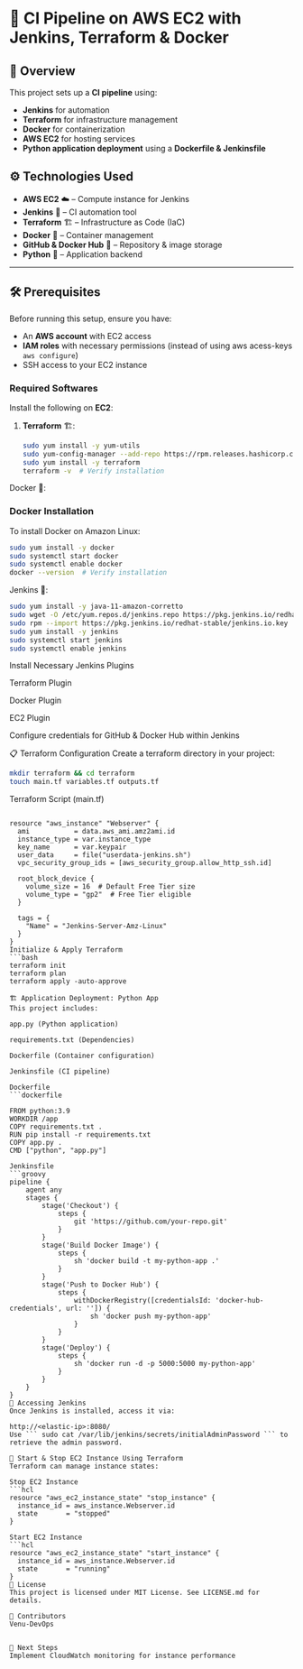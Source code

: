 
# 🚀 CI Pipeline on AWS EC2 with Jenkins, Terraform & Docker

## 📌 Overview
This project sets up a **CI pipeline** using:
- **Jenkins** for automation
- **Terraform** for infrastructure management
- **Docker** for containerization
- **AWS EC2** for hosting services
- **Python application deployment** using a **Dockerfile & Jenkinsfile**

## ⚙️ Technologies Used
- **AWS EC2** ☁️ – Compute instance for Jenkins
- **Jenkins** 🔧 – CI automation tool
- **Terraform** 🏗️ – Infrastructure as Code (IaC)
- **Docker** 🐳 – Container management
- **GitHub & Docker Hub** 🔑 – Repository & image storage
- **Python** 🐍 – Application backend

---

## 🛠️ Prerequisites

Before running this setup, ensure you have:
- An **AWS account** with EC2 access
- **IAM roles** with necessary permissions (instead of using aws acess-keys `aws configure`)
- SSH access to your EC2 instance

### **Required Softwares**
Install the following on **EC2**:

1. **Terraform** 🏗️:
   ```bash
   sudo yum install -y yum-utils
   sudo yum-config-manager --add-repo https://rpm.releases.hashicorp.com/AmazonLinux/hashicorp.repo
   sudo yum install -y terraform
   terraform -v  # Verify installation
   ```

Docker 🐳:
### Docker Installation
To install Docker on Amazon Linux:

```bash
sudo yum install -y docker
sudo systemctl start docker
sudo systemctl enable docker
docker --version  # Verify installation
```

Jenkins 🔧:

```bash
sudo yum install -y java-11-amazon-corretto
sudo wget -O /etc/yum.repos.d/jenkins.repo https://pkg.jenkins.io/redhat-stable/jenkins.repo
sudo rpm --import https://pkg.jenkins.io/redhat-stable/jenkins.io.key
sudo yum install -y jenkins
sudo systemctl start jenkins
sudo systemctl enable jenkins
```
Install Necessary Jenkins Plugins

Terraform Plugin

Docker Plugin

EC2 Plugin

Configure credentials for GitHub & Docker Hub within Jenkins

📋 Terraform Configuration
Create a terraform directory in your project:

```bash
mkdir terraform && cd terraform
touch main.tf variables.tf outputs.tf
```
Terraform Script (main.tf)
```hcl

resource "aws_instance" "Webserver" {
  ami           = data.aws_ami.amz2ami.id
  instance_type = var.instance_type
  key_name      = var.keypair
  user_data     = file("userdata-jenkins.sh")
  vpc_security_group_ids = [aws_security_group.allow_http_ssh.id]

  root_block_device {
    volume_size = 16  # Default Free Tier size
    volume_type = "gp2"  # Free Tier eligible
  }

  tags = {
    "Name" = "Jenkins-Server-Amz-Linux"
  }
}
Initialize & Apply Terraform
```bash
terraform init
terraform plan
terraform apply -auto-approve

🏗️ Application Deployment: Python App
This project includes:

app.py (Python application)

requirements.txt (Dependencies)

Dockerfile (Container configuration)

Jenkinsfile (CI pipeline)

Dockerfile
```dockerfile

FROM python:3.9
WORKDIR /app
COPY requirements.txt .
RUN pip install -r requirements.txt
COPY app.py .
CMD ["python", "app.py"]

Jenkinsfile
```groovy
pipeline {
    agent any
    stages {
        stage('Checkout') {
            steps {
                git 'https://github.com/your-repo.git'
            }
        }
        stage('Build Docker Image') {
            steps {
                sh 'docker build -t my-python-app .'
            }
        }
        stage('Push to Docker Hub') {
            steps {
                withDockerRegistry([credentialsId: 'docker-hub-credentials', url: '']) {
                    sh 'docker push my-python-app'
                }
            }
        }
        stage('Deploy') {
            steps {
                sh 'docker run -d -p 5000:5000 my-python-app'
            }
        }
    }
}
🔗 Accessing Jenkins
Once Jenkins is installed, access it via:

http://<elastic-ip>:8080/
Use ``` sudo cat /var/lib/jenkins/secrets/initialAdminPassword ``` to retrieve the admin password.

🚀 Start & Stop EC2 Instance Using Terraform
Terraform can manage instance states:

Stop EC2 Instance
```hcl
resource "aws_ec2_instance_state" "stop_instance" {
  instance_id = aws_instance.Webserver.id
  state       = "stopped"
}

Start EC2 Instance
```hcl
resource "aws_ec2_instance_state" "start_instance" {
  instance_id = aws_instance.Webserver.id
  state       = "running"
}
📄 License
This project is licensed under MIT License. See LICENSE.md for details.

📝 Contributors
Venu-DevOps


🎯 Next Steps
Implement CloudWatch monitoring for instance performance
